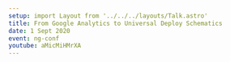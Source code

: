```yaml
---
setup: import Layout from '../../../layouts/Talk.astro'
title: From Google Analytics to Universal Deploy Schematics
date: 1 Sept 2020
event: ng-conf
youtube: aMicMiHMrXA
---
```

